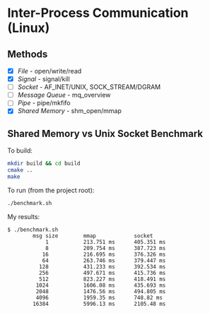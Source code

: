 # Inter-Process Communication (Linux)

## Methods
- [x] *File*              - open/write/read
- [x] *Signal*            - signal/kill
- [ ] *Socket*            - AF_INET/UNIX, SOCK_STREAM/DGRAM
- [ ] *Message Queue*     - mq_overview
- [ ] *Pipe*              - pipe/mkfifo
- [x] *Shared Memory*     - shm_open/mmap

## Shared Memory vs Unix Socket Benchmark
To build:
```bash
mkdir build && cd build
cmake ..
make
```

To run (from the project root):
```bash
./benchmark.sh
```

My results:
```
$ ./benchmark.sh
        msg size        mmap            socket
            1           213.751 ms      405.351 ms
            8           209.754 ms      387.723 ms
           16           216.695 ms      376.326 ms
           64           263.746 ms      379.447 ms
          128           431.233 ms      392.534 ms
          256           497.671 ms      415.736 ms
          512           823.227 ms      418.491 ms
         1024           1606.08 ms      435.693 ms
         2048           1476.56 ms      494.805 ms
         4096           1959.35 ms      748.82 ms
        16384           5996.13 ms      2105.48 ms
```
